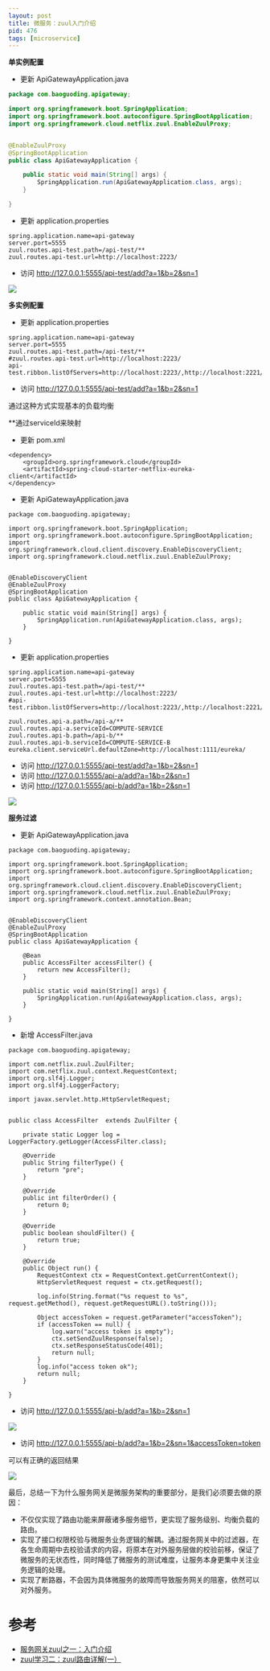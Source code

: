 ```yaml
---
layout: post
title: 微服务：zuul入门介绍
pid: 476
tags: [microservice]
---
```


**单实例配置**

+ 更新 ApiGatewayApplication.java

```java
package com.baoguoding.apigateway;

import org.springframework.boot.SpringApplication;
import org.springframework.boot.autoconfigure.SpringBootApplication;
import org.springframework.cloud.netflix.zuul.EnableZuulProxy;


@EnableZuulProxy
@SpringBootApplication
public class ApiGatewayApplication {

	public static void main(String[] args) {
		SpringApplication.run(ApiGatewayApplication.class, args);
	}

}

```

+ 更新 application.properties

```
spring.application.name=api-gateway
server.port=5555
zuul.routes.api-test.path=/api-test/**
zuul.routes.api-test.url=http://localhost:2223/
```

+ 访问 http://127.0.0.1:5555/api-test/add?a=1&b=2&sn=1

![](/uploads/2019/08/25-01.png)

**多实例配置**

+ 更新 application.properties

```
spring.application.name=api-gateway
server.port=5555
zuul.routes.api-test.path=/api-test/**
#zuul.routes.api-test.url=http://localhost:2223/
api-test.ribbon.listOfServers=http://localhost:2223/,http://localhost:2221/
```

+ 访问 http://127.0.0.1:5555/api-test/add?a=1&b=2&sn=1

通过这种方式实现基本的负载均衡

**通过serviceId来映射

+ 更新 pom.xml

```
<dependency>
	<groupId>org.springframework.cloud</groupId>
	<artifactId>spring-cloud-starter-netflix-eureka-client</artifactId>
</dependency>
```

+ 更新 ApiGatewayApplication.java

```
package com.baoguoding.apigateway;

import org.springframework.boot.SpringApplication;
import org.springframework.boot.autoconfigure.SpringBootApplication;
import org.springframework.cloud.client.discovery.EnableDiscoveryClient;
import org.springframework.cloud.netflix.zuul.EnableZuulProxy;


@EnableDiscoveryClient
@EnableZuulProxy
@SpringBootApplication
public class ApiGatewayApplication {

	public static void main(String[] args) {
		SpringApplication.run(ApiGatewayApplication.class, args);
	}

}

```

+ 更新 application.properties

```
spring.application.name=api-gateway
server.port=5555
zuul.routes.api-test.path=/api-test/**
zuul.routes.api-test.url=http://localhost:2223/
#api-test.ribbon.listOfServers=http://localhost:2223/,http://localhost:2221/

zuul.routes.api-a.path=/api-a/**
zuul.routes.api-a.serviceId=COMPUTE-SERVICE
zuul.routes.api-b.path=/api-b/**
zuul.routes.api-b.serviceId=COMPUTE-SERVICE-B
eureka.client.serviceUrl.defaultZone=http://localhost:1111/eureka/
```

+ 访问 http://127.0.0.1:5555/api-test/add?a=1&b=2&sn=1
+ 访问 http://127.0.0.1:5555/api-a/add?a=1&b=2&sn=1
+ 访问 http://127.0.0.1:5555/api-b/add?a=1&b=2&sn=1

![](/uploads/2019/08/25-02.png)

**服务过滤**

+ 更新 ApiGatewayApplication.java

```
package com.baoguoding.apigateway;

import org.springframework.boot.SpringApplication;
import org.springframework.boot.autoconfigure.SpringBootApplication;
import org.springframework.cloud.client.discovery.EnableDiscoveryClient;
import org.springframework.cloud.netflix.zuul.EnableZuulProxy;
import org.springframework.context.annotation.Bean;


@EnableDiscoveryClient
@EnableZuulProxy
@SpringBootApplication
public class ApiGatewayApplication {

	@Bean
	public AccessFilter accessFilter() {
		return new AccessFilter();
	}

	public static void main(String[] args) {
		SpringApplication.run(ApiGatewayApplication.class, args);
	}

}

```

+ 新增 AccessFilter.java

```
package com.baoguoding.apigateway;

import com.netflix.zuul.ZuulFilter;
import com.netflix.zuul.context.RequestContext;
import org.slf4j.Logger;
import org.slf4j.LoggerFactory;

import javax.servlet.http.HttpServletRequest;


public class AccessFilter  extends ZuulFilter {

    private static Logger log = LoggerFactory.getLogger(AccessFilter.class);

    @Override
    public String filterType() {
        return "pre";
    }

    @Override
    public int filterOrder() {
        return 0;
    }

    @Override
    public boolean shouldFilter() {
        return true;
    }

    @Override
    public Object run() {
        RequestContext ctx = RequestContext.getCurrentContext();
        HttpServletRequest request = ctx.getRequest();

        log.info(String.format("%s request to %s", request.getMethod(), request.getRequestURL().toString()));

        Object accessToken = request.getParameter("accessToken");
        if (accessToken == null) {
            log.warn("access token is empty");
            ctx.setSendZuulResponse(false);
            ctx.setResponseStatusCode(401);
            return null;
        }
        log.info("access token ok");
        return null;
    }

}
```

+ 访问 http://127.0.0.1:5555/api-b/add?a=1&b=2&sn=1

![](/uploads/2019/08/25-03.png)

+ 访问 http://127.0.0.1:5555/api-b/add?a=1&b=2&sn=1&accessToken=token 

可以有正确的返回结果

![](/uploads/2019/08/25-04.png)

最后，总结一下为什么服务网关是微服务架构的重要部分，是我们必须要去做的原因：

+ 不仅仅实现了路由功能来屏蔽诸多服务细节，更实现了服务级别、均衡负载的路由。
+ 实现了接口权限校验与微服务业务逻辑的解耦。通过服务网关中的过滤器，在各生命周期中去校验请求的内容，将原本在对外服务层做的校验前移，保证了微服务的无状态性，同时降低了微服务的测试难度，让服务本身更集中关注业务逻辑的处理。
+ 实现了断路器，不会因为具体微服务的故障而导致服务网关的阻塞，依然可以对外服务。

# 参考
+ [服务网关zuul之一：入门介绍](https://www.cnblogs.com/duanxz/p/7527765.html)
+ [zuul学习二：zuul路由详解(一）](https://www.jianshu.com/p/44da2daacb69)